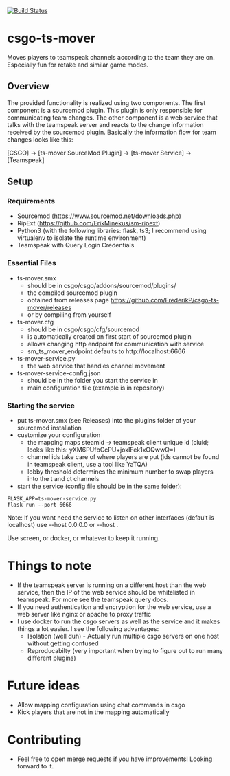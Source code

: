 [![Build Status](https://travis-ci.org/FrederikP/csgo-ts-mover.svg?branch=master)](https://travis-ci.org/FrederikP/csgo-ts-mover)

# csgo-ts-mover
Moves players to teamspeak channels according to the team they are on. Especially fun for retake and similar game modes.

## Overview
The provided functionality is realized using two components. The first component is a sourcemod plugin. This plugin is only responsible for communicating team changes. The other component is a web service that talks with the teamspeak server and reacts to the change information received by the sourcemod plugin.
Basically the information flow for team changes looks like this:

[CSGO] -> [ts-mover SourceMod Plugin] -> [ts-mover Service] -> [Teamspeak]

## Setup

### Requirements

- Sourcemod (https://www.sourcemod.net/downloads.php)
- RipExt (https://github.com/ErikMinekus/sm-ripext)
- Python3 (with the following libraries: flask, ts3; I recommend using virtualenv to isolate the runtime environment)
- Teamspeak with Query Login Credentials

### Essential Files
- ts-mover.smx
  - should be in csgo/csgo/addons/sourcemod/plugins/
  - the compiled sourcemod plugin
  - obtained from releases page https://github.com/FrederikP/csgo-ts-mover/releases 
  - or by compiling from yourself
- ts-mover.cfg
  - should be in csgo/csgo/cfg/sourcemod
  - is automatically created on first start of sourcemod plugin
  - allows changing http endpoint for communication with service
  - sm_ts_mover_endpoint defaults to http://localhost:6666
- ts-mover-service.py 
  - the web service that handles channel movement
- ts-mover-service-config.json
  - should be in the folder you start the service in
  - main configuration file (example is in repository)

### Starting the service

- put ts-mover.smx (see Releases) into the plugins folder of your sourcemod installation
- customize your configuration
  - the mapping maps steamid -> teamspeak client unique id (cluid; looks like this: yXM6PUfbCcPU+joxIFek1xOQwwQ=)
  - channel ids take care of where players are put (ids cannot be found in teamspeak client, use a tool like YaTQA)
  - lobby threshold determines the minimum number to swap players into the t and ct channels
- start the service (config file should be in the same folder):

```
FLASK_APP=ts-mover-service.py
flask run --port 6666
```

Note: If you want need the service to listen on other interfaces (default is localhost) use --host 0.0.0.0 or --host <IP> .

Use screen, or docker, or whatever to keep it running.

# Things to note
- If the teamspeak server is running on a different host than the web service, then the IP of the web service should be whitelisted in teamspeak. For more see the teamspeak query docs.
- If you need authentication and encryption for the web service, use a web server like nginx or apache to proxy traffic
- I use docker to run the csgo servers as well as the service and it makes things a lot easier. I see the following advantages:
  - Isolation (well duh) - Actually run multiple csgo servers on one host without getting confused
  - Reproducabilty (very important when trying to figure out to run many different plugins)

# Future ideas
- Allow mapping configuration using chat commands in csgo
- Kick players that are not in the mapping automatically

# Contributing
- Feel free to open merge requests if you have improvements! Looking forward to it.
